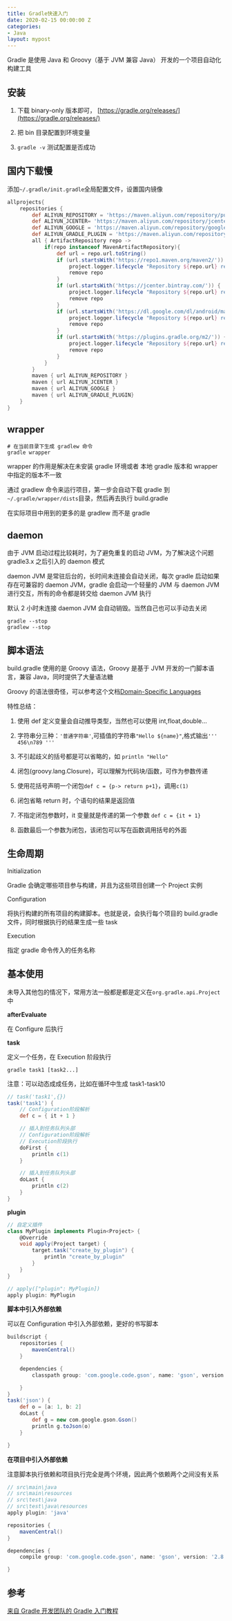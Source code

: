 ```yaml
---
title: Gradle快速入门
date: 2020-02-15 00:00:00 Z
categories:
- Java
layout: mypost
---
```


Gradle 是使用 Java 和 Groovy（基于 JVM 兼容 Java） 开发的一个项目自动化构建工具

## 安装

1. 下载 binary-only 版本即可， [https://gradle.org/releases/](https://gradle.org/releases/)

2. 把 bin 目录配置到环境变量

3. `gradle -v` 测试配置是否成功

## 国内下载慢

添加`~/.gradle/init.gradle`全局配置文件，设置国内镜像

```groovy
allprojects{
    repositories {
        def ALIYUN_REPOSITORY = 'https://maven.aliyun.com/repository/public/'
        def ALIYUN_JCENTER= 'https://maven.aliyun.com/repository/jcenter/'
        def ALIYUN_GOOGLE = 'https://maven.aliyun.com/repository/google/'
        def ALIYUN_GRADLE_PLUGIN = 'https://maven.aliyun.com/repository/gradle-plugin/'
        all { ArtifactRepository repo ->
            if(repo instanceof MavenArtifactRepository){
                def url = repo.url.toString()
                if (url.startsWith('https://repo1.maven.org/maven2/')) {
                    project.logger.lifecycle "Repository ${repo.url} replaced by $ALIYUN_REPOSITORY."
                    remove repo
                }
                if (url.startsWith('https://jcenter.bintray.com/')) {
                    project.logger.lifecycle "Repository ${repo.url} replaced by $ALIYUN_JCENTER."
                    remove repo
                }
                if (url.startsWith('https://dl.google.com/dl/android/maven2/')) {
                    project.logger.lifecycle "Repository ${repo.url} replaced by $ALIYUN_GOOGLE."
                    remove repo
                }
                if (url.startsWith('https://plugins.gradle.org/m2/')) {
                    project.logger.lifecycle "Repository ${repo.url} replaced by $ALIYUN_GRADLE_PLUGIN."
                    remove repo
                }
            }
        }
        maven { url ALIYUN_REPOSITORY }
        maven { url ALIYUN_JCENTER }
        maven { url ALIYUN_GOOGLE }
        maven { url ALIYUN_GRADLE_PLUGIN}
    }
}
```

## wrapper

```
# 在当前目录下生成 gradlew 命令
gradle wrapper
```

wrapper 的作用是解决在未安装 gradle 环境或者 本地 gradle 版本和 wrapper 中指定的版本不一致

通过 gradlew 命令来运行项目，第一步会自动下载 gradle 到`~/.gradle/wrapper/dists`目录，然后再去执行 build.gradle

在实际项目中用到的更多的是 gradlew 而不是 gradle

## daemon

由于 JVM 启动过程比较耗时，为了避免重复的启动 JVM，为了解决这个问题 gradle3.x 之后引入的 daemon 模式

daemon JVM 是常驻后台的，长时间未连接会自动关闭，每次 gradle 启动如果存在可兼容的 daemon JVM，gradle 会启动一个轻量的 JVM 与 daemon JVM 进行交互，所有的命令都是转交给 daemon JVM 执行

默认 2 小时未连接 daemon JVM 会自动销毁。当然自己也可以手动去关闭

```
gradle --stop
gradlew --stop
```

## 脚本语法

build.gradle 使用的是 Groovy 语法，Groovy 是基于 JVM 开发的一门脚本语言，兼容 Java，同时提供了大量语法糖

Groovy 的语法很奇怪，可以参考这个文档[Domain-Specific Languages](http://www.groovy-lang.org/dsls.html)

特性总结：

1. 使用 def 定义变量会自动推导类型，当然也可以使用 int,float,double...

2. 字符串分三种：`'普通字符串'`,可插值的字符串`"Hello ${name}"`,格式输出`''' 456\n789 '''`

3. 不引起歧义的括号都是可以省略的，如 `println "Hello"`

4. 闭包(groovy.lang.Closure)，可以理解为代码块/函数，可作为参数传递

5. 使用花括号声明一个闭包`def c = {p-> return p+1}`，调用`c(1)`

6. 闭包省略 return 时，个语句的结果是返回值

7. 不指定闭包参数时，it 变量就是传递的第一个参数 `def c = {it + 1}`

8. 函数最后一个参数为闭包，该闭包可以写在函数调用括号的外面

## 生命周期

Initialization

Gradle 会确定哪些项目参与构建，并且为这些项目创建一个 Project 实例

Configuration

将执行构建的所有项目的构建脚本。也就是说，会执行每个项目的 build.gradle 文件，同时根据执行的结果生成一些 task

Execution

指定 gradle 命令传入的任务名称

## 基本使用

未导入其他包的情况下，常用方法一般都是都是定义在`org.gradle.api.Project`中

**afterEvaluate**

在 Configure 后执行

**task**

定义一个任务，在 Execution 阶段执行

```
gradle task1 [task2...]
```

注意：可以动态成成任务，比如在循环中生成 task1-task10

```groovy
// task('task1',{})
task('task1') {
    // Configuration阶段解析
    def c = { it + 1 }

    // 插入到任务队列头部
    // Configuration阶段解析
    // Execution阶段执行
    doFirst {
        println c(1)
    }

    // 插入到任务队列头部
    doLast {
        println c(2)
    }
}
```

**plugin**

```groovy
// 自定义插件
class MyPlugin implements Plugin<Project> {
    @Override
    void apply(Project target) {
        target.task("create_by_plugin") {
            println "create_by_plugin"
        }
    }
}

// apply(["plugin": MyPlugin])
apply plugin: MyPlugin
```

**脚本中引入外部依赖**

可以在 Configuration 中引入外部依赖，更好的书写脚本

```groovy
buildscript {
    repositories {
        mavenCentral()
    }

    dependencies {
        classpath group: 'com.google.code.gson', name: 'gson', version: '2.8.6'

    }
}
task('json') {
    def o = [a: 1, b: 2]
    doLast {
        def g = new com.google.gson.Gson()
        println g.toJson(o)
    }

}
```

**在项目中引入外部依赖**

注意脚本执行依赖和项目执行完全是两个环境，因此两个依赖两个之间没有关系

```groovy
// src\main\java
// src\main\resources
// src\test\java
// src\test\java\resources
apply plugin: 'java'

repositories {
    mavenCentral()
}

dependencies {
    compile group: 'com.google.code.gson', name: 'gson', version: '2.8.6'

}
```

## 参考

[来自 Gradle 开发团队的 Gradle 入门教程](https://www.bilibili.com/video/av70568380)
